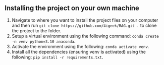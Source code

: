 ## Installing the project on your own machine
1) Navigate to where you want to install the project files on your computer and then run `git clone https://github.com/4igeek/RAG.git .` to clone the project to the folder.
2) Setup a virtual environment using the following command: `conda create -n venv python=3.10 anaconda`.
3) Activate the environment using the following: `conda activate venv`.
4) Install all the dependencies (ensuring venv is activated) using the following: `pip install -r requirements.txt`.